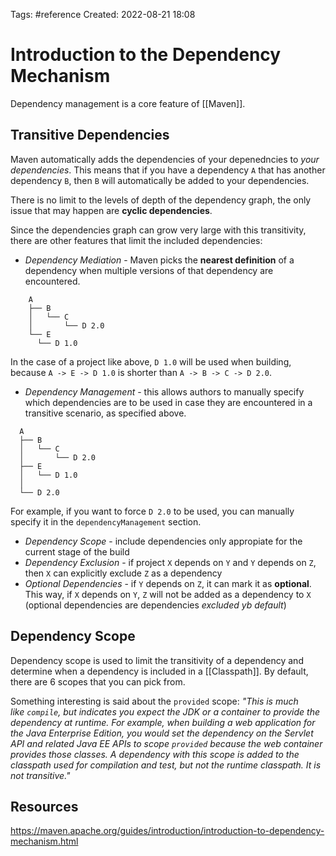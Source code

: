 Tags: #reference 
Created: 2022-08-21 18:08

# Introduction to the Dependency Mechanism
Dependency management is a core feature of [[Maven]].

## Transitive Dependencies
Maven automatically adds the dependencies of your depenedncies to *your dependencies*. This means that if you have a dependency `A` that has another dependency `B`, then `B` will automatically be added to your dependencies.

There is no limit to the levels of depth of the dependency graph, the only issue that may happen are **cyclic dependencies**.

Since the dependencies graph can grow very large with this transitivity, there are other features that limit the included dependencies:
- *Dependency Mediation* - Maven picks the **nearest definition** of a dependency when multiple versions of that dependency are encountered.
```
	A
	├── B
	│   └── C
	│       └── D 2.0
	└── E
	  └── D 1.0
```
In the case of a project like above, `D 1.0` will be used when building, because `A -> E -> D 1.0`  is shorter than `A -> B -> C -> D 2.0`.
- *Dependency Management* - this allows authors to manually specify which dependencies are to be used in case they are encountered in a transitive scenario, as specified above.
```
  A
  ├── B
  │   └── C
  │       └── D 2.0
  ├── E
  │   └── D 1.0
  │
  └── D 2.0
```
For example, if you want to force `D 2.0` to be used, you can manually specify it in the `dependencyManagement` section.
- *Dependency Scope* - include dependencies only appropiate for the current stage of the build
- *Dependency Exclusion* - if project `X` depends on `Y` and `Y` depends on `Z`, then `X` can explicitly exclude `Z` as a dependency
- *Optional Dependencies* - if `Y` depends on `Z`, it can mark it as **optional**. This way, if `X` depends on `Y`, `Z` will not be added as a dependency to `X` (optional dependencies are dependencies *excluded yb default*)

## Dependency Scope
Dependency scope is used to limit the transitivity of a dependency and determine when a dependency is included in a [[Classpath]]. By default, there are 6 scopes that you can pick from.

Something interesting is said about the `provided` scope:
*"This is much like `compile`, but indicates you expect the JDK or a container to provide the dependency at runtime. For example, when building a web application for the Java Enterprise Edition, you would set the dependency on the Servlet API and related Java EE APIs to scope `provided` because the web container provides those classes. A dependency with this scope is added to the classpath used for compilation and test, but not the runtime classpath. It is not transitive."*

## Resources
https://maven.apache.org/guides/introduction/introduction-to-dependency-mechanism.html